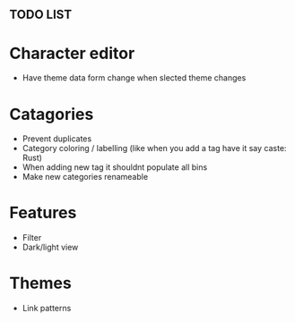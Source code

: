 ## TODO LIST

# Character editor
- Have theme data form change when slected theme changes

# Catagories
- Prevent duplicates
- Category coloring / labelling (like when you add a tag have it say caste: Rust)
- When adding new tag it shouldnt populate all bins
- Make new categories renameable

# Features
- Filter
- Dark/light view

# Themes
- Link patterns
